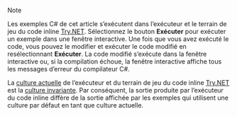 
> [!NOTE]
> Les exemples C# de cet article s’exécutent dans l’exécuteur et le terrain de jeu du code inline [Try.NET](https://try.dot.net). Sélectionnez le bouton **Exécuter** pour exécuter un exemple dans une fenêtre interactive. Une fois que vous avez exécuté le code, vous pouvez le modifier et exécuter le code modifié en resélectionnant **Exécuter**. La code modifié s’exécute dans la fenêtre interactive ou, si la compilation échoue, la fenêtre interactive affiche tous les messages d’erreur du compilateur C#. 
>  
> La [culture actuelle](xref:System.Globalization.CultureInfo.CurrentCulture) de l’exécuteur et du terrain de jeu du code inline [Try.NET](https://try.dot.net) est la [culture invariante](xref:System.Globalization.CultureInfo.InvariantCulture). Par conséquent, la sortie produite par l’exécuteur du code inline diffère de la sortie affichée par les exemples qui utilisent une culture par défaut en tant que culture actuelle.

